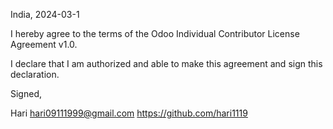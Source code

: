 India, 2024-03-1

I hereby agree to the terms of the Odoo Individual Contributor License
Agreement v1.0.

I declare that I am authorized and able to make this agreement and sign this
declaration.

Signed,

Hari hari09111999@gmail.com https://github.com/hari1119
